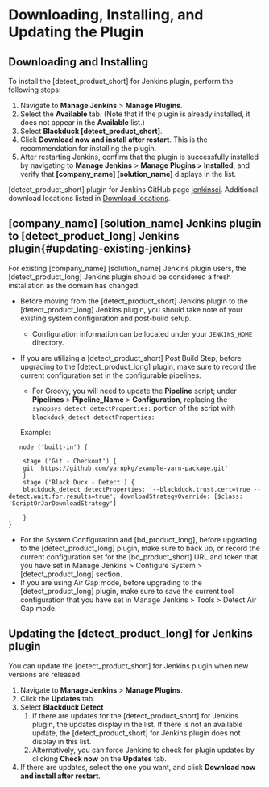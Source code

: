 # Downloading, Installing, and Updating the Plugin

## Downloading and Installing
To install the [detect_product_short] for Jenkins plugin, perform the following steps:

1. Navigate to **Manage Jenkins** > **Manage Plugins**.
1. Select the **Available** tab. (Note that if the plugin is already installed, it does not appear in the **Available** list.)
1. Select **Blackduck [detect_product_short]**.
1. Click **Download now and install after restart**. This is the recommendation for installing the plugin.
1. After restarting Jenkins, confirm that the plugin is successfully installed by navigating to **Manage Jenkins** > **Manage Plugins > Installed**, and verify that **[company_name] [solution_name]** displays in the list.

[detect_product_short] plugin for Jenkins GitHub page [jenkinsci](https://github.com/jenkinsci/blackduck-detect-plugin).
Additional download locations listed in [Download locations](../../downloadingandrunning/downloadlocations.html).

## [company_name] [solution_name] Jenkins plugin to [detect_product_long] Jenkins plugin{#updating-existing-jenkins}
For existing [company_name] [solution_name] Jenkins plugin users, the [detect_product_long] Jenkins plugin should be considered a fresh installation as the domain has changed.   
* Before moving from the [detect_product_short] Jenkins plugin to the [detect_product_long] Jenkins plugin, you should take note of your existing system configuration and post-build setup.   
   * Configuration information can be located under your `JENKINS_HOME` directory.   
* If you are utilizing a [detect_product_short] Post Build Step, before upgrading to the [detect_product_long] plugin, make sure to record the current configuration set in the configurable pipelines.
   * For Groovy, you will need to update the **Pipeline** script; under **Pipelines** > **Pipeline_Name** > **Configuration**, replacing the `synopsys_detect detectProperties:` portion of the script with `blackduck_detect detectProperties:`
   
   Example:
```
   node ('built-in') {

    stage ('Git - Checkout') {
    git 'https://github.com/yarnpkg/example-yarn-package.git'
    }
    stage ('Black Duck - Detect') {
    blackduck_detect detectProperties: '--blackduck.trust.cert=true --detect.wait.for.results=true', downloadStrategyOverride: [$class: 'ScriptOrJarDownloadStrategy']
        
    }
}
```
   
* For the System Configuration and [bd_product_long], before upgrading to the [detect_product_long] plugin, make sure to back up, or record the current configuration set for the [bd_product_short] URL and token that you have set in Manage Jenkins > Configure System > [detect_product_long] section.
* If you are using Air Gap mode, before upgrading to the [detect_product_long] plugin, make sure to save the current tool configuration that you have set in Manage Jenkins > Tools > Detect Air Gap mode.

## Updating the [detect_product_long] for Jenkins plugin
You can update the [detect_product_short] for Jenkins plugin when new versions are released.

1. Navigate to **Manage Jenkins** > **Manage Plugins**.
1. Click the **Updates** tab.
1. Select **Blackduck Detect**
   1. If there are updates for the [detect_product_short] for Jenkins plugin, the updates display in the list. If there is not an available update, the [detect_product_short] for Jenkins plugin does not display in this list.
   1. Alternatively, you can force Jenkins to check for plugin updates by clicking **Check now** on the **Updates** tab.
1. If there are updates, select the one you want, and click **Download now and install after restart**.

<!-- Commenting out until the script is updated to support the current releases
## Migrating from plugin version 1.5.0
If you have already configured [company_name] [solution_name] for Jenkins across a number of jobs utilizing plugin version 1.5.0, Synopsys provides a script to make the process easier. The script automatically migrates the [company_name] [solution_name] for Jenkins post-build step in your FreeStyle jobs from the version 1.5.0 format to the new format. 
Run the script by copying and pasting it into the Jenkins Script Console, then clicking **Run**.  For more information, refer to [Jenkins console scripting](https://wiki.jenkins.io/display/JENKINS/Jenkins+Script+Console).

This script is run once by a Jenkins administrator after upgrading the plugin from 1.5.0. The script performs two transformations: one to the [company_name] [solution_name] system configuration, and the other to the post-build steps of FreeStyle jobs that were configured with version 1.5.0 of the plugin. The groovy script only makes changes to the FreeStyle jobs if the data migration is successful for that job because saving a Jenkins job erases unreadable data stored in that job. Therefore, Synopsys recommends migrating any other unreadable data from these jobs before running this script.

The migration script is available on [GitHub](https://github.com/jenkinsci/synopsys-detect-plugin/tree/master/groovy-scripts).

**Note:** Be careful if you use this script as it is an example that makes changes to jobs. -->
